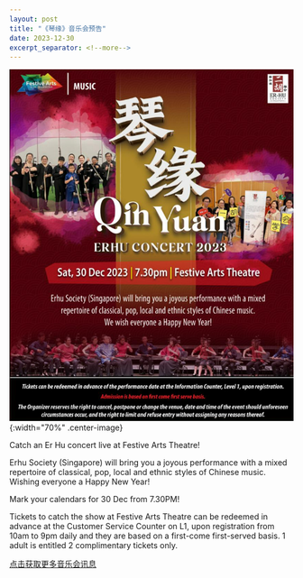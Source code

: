 ```yaml
---
layout: post
title: "《琴缘》音乐会预告"
date: 2023-12-30
excerpt_separator: <!--more-->
---
```

![](/files/QinYuanConcert.png){:width="70%" .center-image}

Catch an Er Hu concert live at Festive Arts Theatre!
<!--more-->

Erhu Society (Singapore) will bring you a joyous performance with a mixed repertoire of classical, pop, local and ethnic styles of Chinese music. Wishing everyone a Happy New Year!

Mark your calendars for 30 Dec from 7.30PM!

Tickets to catch the show at Festive Arts Theatre can be redeemed in advance at the Customer Service Counter on L1, upon registration from 10am to 9pm daily and they are based on a first-come first-served basis. 1 adult is entitled 2 complimentary tickets only.

[点击获取更多音乐会讯息](/files/2023-booklet-final3.pdf)
